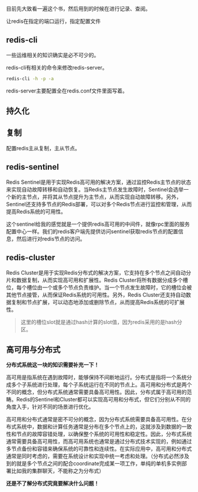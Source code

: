 目前先大致看一遍这个书，然后用到的时候在进行记录、查阅。



让redis在指定的端口运行，指定配置文件

## redis-cli

一些运维相关的知识确实是必不可少的。

redis-cli有相关的命令来修改redis-server。

```bash
redis-cli -h -p -a
```



redis-server主要配置全在redis.conf文件里面写着。



## 持久化



## 复制

配置redis主从复制，主从节点。



## redis-sentinel

Redis Sentinel是用于实现Redis高可用的解决方案，通过监控Redis主节点的状态来实现自动故障转移和自动恢复。当Redis主节点发生故障时，Sentinel会选举一个新的主节点，并将其从节点提升为主节点，从而实现自动故障转移。另外，Sentinel还支持多节点的Redis部署，可以对多个Redis节点进行监控和管理，从而提高Redis系统的可用性。

这个sentinel给我的感觉就是一个提供redis高可用的中间件，就像rpc里面的服务配置中心一样。我们的redis客户端先提供访问sentinel获取redis节点的配置信息，然后进行对redis节点的访问。

## redis-cluster

Redis Cluster是用于实现Redis分布式的解决方案，它支持在多个节点之间自动分片和数据复制，从而实现高可用和扩展性。Redis Cluster将所有数据分成多个槽位，每个槽位由一个或多个节点负责维护。当一个节点发生故障时，它的槽位会被其他节点接管，从而保证Redis系统的可用性。另外，Redis Cluster还支持自动数据复制和节点扩展，可以动态地添加或删除节点，从而提高Redis系统的可扩展性。

> 这里的槽位slot就是通过hash计算的slot值，因为redis采用的是hash分区。

## 高可用与分布式

**分布式系统这一块的知识需要补充一下！**

高可用是指系统在遇到故障时，能够保持不间断地运行。分布式是指将一个系统分成多个子系统进行处理，每个子系统运行在不同的节点上。高可用和分布式是两个不同的概念，但分布式系统通常需要具备高可用性。因此，分布式属于高可用的范畴。Redis的Sentinel和Cluster都可以实现高可用和分布式，但它们分别从不同的角度入手，针对不同的场景进行优化。

高可用和分布式通常是密不可分的概念，因为分布式系统需要具备高可用性。在分布式系统中，数据和计算任务通常是分布在多个节点上的，这就涉及到数据的一致性和节点的故障容错处理，以确保整个系统的可用性和稳定性。因此，分布式系统通常需要具备高可用性，而高可用系统也通常是通过分布式技术实现的，例如通过多节点备份和容错来确保系统的可靠性和连续性。在实际应用中，高可用和分布式通常是同时考虑的，需要在系统设计和实现中统一考虑和处理。（分布式必然涉及到的就是多个节点之间的配合coordinate完成某一项工作，单纯的单机多实例部署比如我的集群聊天，不能称之为分布式）

**还是不了解分布式究竟要解决什么问题！**

